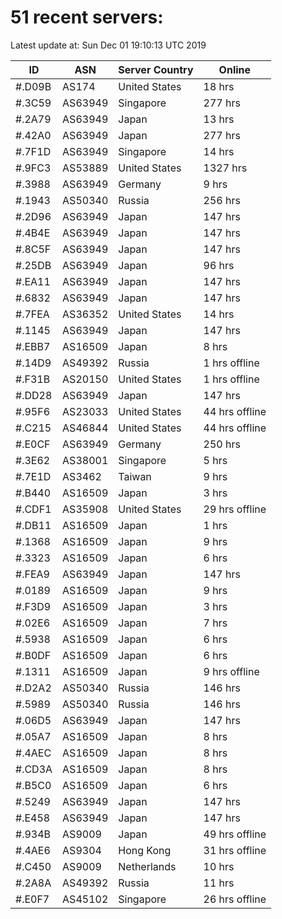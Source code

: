 # 51 recent servers:

Latest update at: Sun Dec 01 19:10:13 UTC 2019

| ID | ASN | Server Country | Online |
| -- | --- | -------------- | ------ |
| #.D09B | AS174 | United States | 18 hrs |
| #.3C59 | AS63949 | Singapore | 277 hrs |
| #.2A79 | AS63949 | Japan | 13 hrs |
| #.42A0 | AS63949 | Japan | 277 hrs |
| #.7F1D | AS63949 | Singapore | 14 hrs |
| #.9FC3 | AS53889 | United States | 1327 hrs |
| #.3988 | AS63949 | Germany | 9 hrs |
| #.1943 | AS50340 | Russia | 256 hrs |
| #.2D96 | AS63949 | Japan | 147 hrs |
| #.4B4E | AS63949 | Japan | 147 hrs |
| #.8C5F | AS63949 | Japan | 147 hrs |
| #.25DB | AS63949 | Japan | 96 hrs |
| #.EA11 | AS63949 | Japan | 147 hrs |
| #.6832 | AS63949 | Japan | 147 hrs |
| #.7FEA | AS36352 | United States | 14 hrs |
| #.1145 | AS63949 | Japan | 147 hrs |
| #.EBB7 | AS16509 | Japan | 8 hrs |
| #.14D9 | AS49392 | Russia | 1 hrs offline |
| #.F31B | AS20150 | United States | 1 hrs offline |
| #.DD28 | AS63949 | Japan | 147 hrs |
| #.95F6 | AS23033 | United States | 44 hrs offline |
| #.C215 | AS46844 | United States | 44 hrs offline |
| #.E0CF | AS63949 | Germany | 250 hrs |
| #.3E62 | AS38001 | Singapore | 5 hrs |
| #.7E1D | AS3462 | Taiwan | 9 hrs |
| #.B440 | AS16509 | Japan | 3 hrs |
| #.CDF1 | AS35908 | United States | 29 hrs offline |
| #.DB11 | AS16509 | Japan | 1 hrs |
| #.1368 | AS16509 | Japan | 9 hrs |
| #.3323 | AS16509 | Japan | 6 hrs |
| #.FEA9 | AS63949 | Japan | 147 hrs |
| #.0189 | AS16509 | Japan | 9 hrs |
| #.F3D9 | AS16509 | Japan | 3 hrs |
| #.02E6 | AS16509 | Japan | 7 hrs |
| #.5938 | AS16509 | Japan | 6 hrs |
| #.B0DF | AS16509 | Japan | 6 hrs |
| #.1311 | AS16509 | Japan | 9 hrs offline |
| #.D2A2 | AS50340 | Russia | 146 hrs |
| #.5989 | AS50340 | Russia | 146 hrs |
| #.06D5 | AS63949 | Japan | 147 hrs |
| #.05A7 | AS16509 | Japan | 8 hrs |
| #.4AEC | AS16509 | Japan | 8 hrs |
| #.CD3A | AS16509 | Japan | 8 hrs |
| #.B5C0 | AS16509 | Japan | 6 hrs |
| #.5249 | AS63949 | Japan | 147 hrs |
| #.E458 | AS63949 | Japan | 147 hrs |
| #.934B | AS9009 | Japan | 49 hrs offline |
| #.4AE6 | AS9304 | Hong Kong | 31 hrs offline |
| #.C450 | AS9009 | Netherlands | 10 hrs |
| #.2A8A | AS49392 | Russia | 11 hrs |
| #.E0F7 | AS45102 | Singapore | 26 hrs offline |

